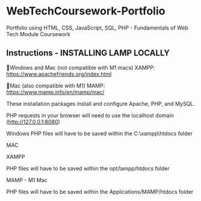 # WebTechCoursework-Portfolio
 Portfolio using HTML, CSS, JavaScript, SQL, PHP - Fundamentals of Web Tech Module Coursework

## Instructions - INSTALLING LAMP LOCALLY

📓Windows and Mac (not compatible with M1 macs)
XAMPP: https://www.apachefriends.org/index.html

🍎Mac (also compatible with M1)
MAMP: https://www.mamp.info/en/mamp/mac/

<p>These installation packages install and configure Apache, PHP, and MySQL.</p>

PHP requests in your browser will need to use the localhost domain 
(http://127.0.0.1:8080)


Windows
PHP files will have to be saved within the C:\xampp\htdocs folder
 
 
MAC
<p>
 XAMPP
   <p>PHP files will have to be saved within the opt/lampp/htdocs folder</p>
 MAMP - M1 Mac
  <p>   PHP files will have to be saved within the Applications/MAMP/htdocs folder</p>
 </p>
